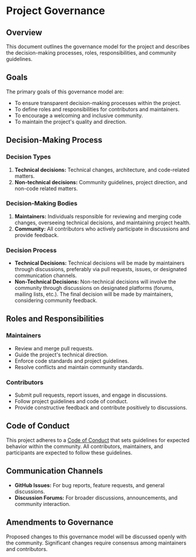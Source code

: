 # Project Governance

## Overview

This document outlines the governance model for the project and describes the decision-making processes, roles,
responsibilities, and community guidelines.

## Goals

The primary goals of this governance model are:

- To ensure transparent decision-making processes within the project.
- To define roles and responsibilities for contributors and maintainers.
- To encourage a welcoming and inclusive community.
- To maintain the project's quality and direction.

## Decision-Making Process

### Decision Types

1. **Technical decisions:** Technical changes, architecture, and code-related matters.
2. **Non-technical decisions:** Community guidelines, project direction, and non-code related matters.

### Decision-Making Bodies

1. **Maintainers:** Individuals responsible for reviewing and merging code changes, overseeing technical decisions, and
   maintaining project health.
2. **Community:** All contributors who actively participate in discussions and provide feedback.

### Decision Process

- **Technical Decisions:** Technical decisions will be made by maintainers through discussions, preferably via pull
  requests, issues, or designated communication channels.
- **Non-Technical Decisions:** Non-technical decisions will involve the community through discussions on designated
  platforms (forums, mailing lists, etc.). The final decision will be made by maintainers, considering community
  feedback.

## Roles and Responsibilities

### Maintainers

- Review and merge pull requests.
- Guide the project's technical direction.
- Enforce code standards and project guidelines.
- Resolve conflicts and maintain community standards.

### Contributors

- Submit pull requests, report issues, and engage in discussions.
- Follow project guidelines and code of conduct.
- Provide constructive feedback and contribute positively to discussions.

## Code of Conduct

This project adheres to a [Code of Conduct](CODE_OF_CONDUCT.md) that sets guidelines for expected behavior within the
community. All contributors, maintainers, and participants are expected to follow these guidelines.

## Communication Channels

- **GitHub Issues:** For bug reports, feature requests, and general discussions.
- **Discussion Forums:** For broader discussions, announcements, and community interaction.

## Amendments to Governance

Proposed changes to this governance model will be discussed openly with the community. Significant changes require
consensus among maintainers and contributors.
